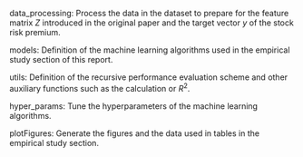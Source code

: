 data_processing: Process the data in the dataset to prepare for the feature matrix $Z$ introduced in the original paper and the target vector $y$ of the stock risk premium.

models: Definition of the machine learning algorithms used in the empirical study section of this report.

utils: Definition of the recursive performance evaluation scheme and other auxiliary functions such as the calculation or $R^2$.

hyper$\_$params: Tune the hyperparameters of the machine learning algorithms.

plotFigures: Generate the figures and the data used in tables in the empirical study section.
